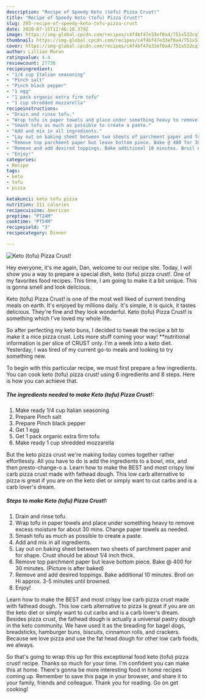 ```yaml
---
description: "Recipe of Speedy Keto (tofu) Pizza Crust!"
title: "Recipe of Speedy Keto (tofu) Pizza Crust!"
slug: 205-recipe-of-speedy-keto-tofu-pizza-crust
date: 2020-07-15T12:46:18.379Z
image: https://img-global.cpcdn.com/recipes/c4f4bf47e33ef0a4/751x532cq70/keto-tofu-pizza-crust-recipe-main-photo.jpg
thumbnail: https://img-global.cpcdn.com/recipes/c4f4bf47e33ef0a4/751x532cq70/keto-tofu-pizza-crust-recipe-main-photo.jpg
cover: https://img-global.cpcdn.com/recipes/c4f4bf47e33ef0a4/751x532cq70/keto-tofu-pizza-crust-recipe-main-photo.jpg
author: Lillian Moran
ratingvalue: 4.4
reviewcount: 27736
recipeingredient:
- "1/4 cup Italian seasoning"
- "Pinch salt"
- "Pinch black pepper"
- "1 egg"
- "1 pack organic extra firm tofu"
- "1 cup shredded mozzarella"
recipeinstructions:
- "Drain and rinse tofu."
- "Wrap tofu in paper towels and place under something heavy to remove excess moisture for about 30 mins. Change paper towels as needed."
- "Smash tofu as much as possible to create a paste."
- "Add and mix in all ingredients."
- "Lay out on baking sheet between two sheets of parchment paper and for shape. Crust should be about 1/4 inch thick."
- "Remove top parchment paper but leave bottom piece. Bake @ 400 for 30 minutes. (Picture is after baked)"
- "Remove and add desired toppings. Bake additional 10 minutes. Broil on Hi approx. 3-5 minutes until browned."
- "Enjoy!"
categories:
- Recipe
tags:
- keto
- tofu
- pizza

katakunci: keto tofu pizza 
nutrition: 211 calories
recipecuisine: American
preptime: "PT24M"
cooktime: "PT54M"
recipeyield: "3"
recipecategory: Dinner

---
```



![Keto (tofu) Pizza Crust!](https://img-global.cpcdn.com/recipes/c4f4bf47e33ef0a4/751x532cq70/keto-tofu-pizza-crust-recipe-main-photo.jpg)

Hey everyone, it's me again, Dan, welcome to our recipe site. Today, I will show you a way to prepare a special dish, keto (tofu) pizza crust!. One of my favorites food recipes. This time, I am going to make it a bit unique. This is gonna smell and look delicious.

Keto (tofu) Pizza Crust! is one of the most well liked of current trending meals on earth. It's enjoyed by millions daily. It's simple, it is quick, it tastes delicious. They're fine and they look wonderful. Keto (tofu) Pizza Crust! is something which I've loved my whole life.

So after perfecting my keto buns, I decided to tweak the recipe a bit to make it a nice pizza crust. Lots more stuff coming your way! **nutritional information is per slice of CRUST only. I&#39;m a week into a keto diet. Yesterday, I was tired of my current go-to meals and looking to try something new.


To begin with this particular recipe, we must first prepare a few ingredients. You can cook keto (tofu) pizza crust! using 6 ingredients and 8 steps. Here is how you can achieve that.

<!--inarticleads1-->

##### The ingredients needed to make Keto (tofu) Pizza Crust!:

1. Make ready 1/4 cup Italian seasoning
1. Prepare Pinch salt
1. Prepare Pinch black pepper
1. Get 1 egg
1. Get 1 pack organic extra firm tofu
1. Make ready 1 cup shredded mozzarella


But the keto pizza crust we&#39;re making today comes together rather effortlessly. All you have to do is add the ingredients to a bowl, mix, and then presto-change-o a. Learn how to make the BEST and most crispy low carb pizza crust made with fathead dough. This low carb alternative to pizza is great if you are on the keto diet or simply want to cut carbs and is a carb lover&#39;s dream. 

<!--inarticleads2-->

##### Steps to make Keto (tofu) Pizza Crust!:

1. Drain and rinse tofu.
1. Wrap tofu in paper towels and place under something heavy to remove excess moisture for about 30 mins. Change paper towels as needed.
1. Smash tofu as much as possible to create a paste.
1. Add and mix in all ingredients.
1. Lay out on baking sheet between two sheets of parchment paper and for shape. Crust should be about 1/4 inch thick.
1. Remove top parchment paper but leave bottom piece. Bake @ 400 for 30 minutes. (Picture is after baked)
1. Remove and add desired toppings. Bake additional 10 minutes. Broil on Hi approx. 3-5 minutes until browned.
1. Enjoy!


Learn how to make the BEST and most crispy low carb pizza crust made with fathead dough. This low carb alternative to pizza is great if you are on the keto diet or simply want to cut carbs and is a carb lover&#39;s dream. Besides pizza crust, the fathead dough is actually a universal pastry dough in the keto community. We have used it as the breading for bagel dogs, breadsticks, hamburger buns, biscuits, cinnamon rolls, and crackers. Because we love pizza and use the fat head dough for other low carb foods, we always. 

So that's going to wrap this up for this exceptional food keto (tofu) pizza crust! recipe. Thanks so much for your time. I'm confident you can make this at home. There's gonna be more interesting food in home recipes coming up. Remember to save this page in your browser, and share it to your family, friends and colleague. Thank you for reading. Go on get cooking!
